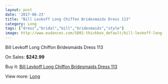 ```yaml
---
layout: post
date: '2017-06-23'
title: "Bill Levkoff Long Chiffon Bridesmaids Dress 113"
category: Long
tags: ["dress","bridal","bill","bridesmaids","style"]
image: http://www.eudances.com/5801-thickbox_default/bill-levkoff-long-chiffon-bridesmaids-dress-113.jpg
---
```

Bill Levkoff Long Chiffon Bridesmaids Dress 113

On Sales: **$242.99**
<a href="https://www.eudances.com/en/long/2033-bill-levkoff-long-chiffon-bridesmaids-dress-113.html"><amp-img layout="responsive" width="600" height="600" src="//www.eudances.com/5801-thickbox_default/bill-levkoff-long-chiffon-bridesmaids-dress-113.jpg" alt="Bill Levkoff Long Chiffon Bridesmaids Dress 113 0" /></a>

Buy it: [Bill Levkoff Long Chiffon Bridesmaids Dress 113](https://www.eudances.com/en/long/2033-bill-levkoff-long-chiffon-bridesmaids-dress-113.html "Bill Levkoff Long Chiffon Bridesmaids Dress 113")

View more: [Long](https://www.eudances.com/en/21-long "Long")